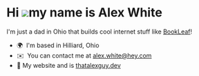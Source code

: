 Hi ![](https://user-images.githubusercontent.com/18350557/176309783-0785949b-9127-417c-8b55-ab5a4333674e.gif)my name is Alex White
==================================================================================================================================

I'm just a dad in Ohio that builds cool internet stuff like [BookLeaf](https://bookleaf.dev)!

* 🌍  I'm based in Hilliard, Ohio
*  ✉️  You can contact me at [alex.white@hey.com](mailto:alex.white@hey.com)
* 🔗  My website and is [thatalexguy.dev](https://thatalexguy.dev) 
